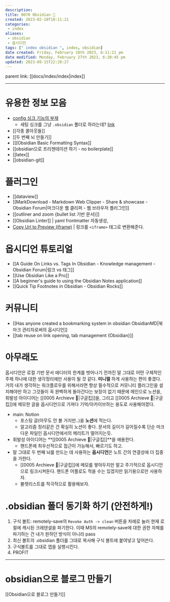 ```yaml
---
description:
title: 0070 Obsidian 💎
created: 2023-02-10T18:11:21
categories: 
 - index
aliases: 
 - obsidian
 - 옵시디언
tags: [" index obsidian ", index, obsidian]
date created: Friday, February 10th 2023, 6:11:21 pm
date modified: Monday, February 27th 2023, 6:20:45 pm
updated: 2023-09-15T22:28:27
---
```

parent link: [[docs/index/index|index]]

---

# 유용한 정보 모음


- [config 싱크 기능의 부재](https://forum.obsidian.md/t/copy-settings-from-existing-vault-option/11082)
  - 세팅 싱크를 그냥 `.obsidian` 폴더로 하라는데? [link](https://forum.obsidian.md/t/copy-current-vault-settings-to-new-one/36134/2)
- [[각종 콜아웃들]]
- [[두 번째 뇌 만들기]]
- [[[Obsidian Basic Formatting Syntax]]
- [[obsidian으로 프리젠테이션 하기 - no boilerplate]]
- [[latex]]
- [[obsidian-git]]

# 플러그인

- [[dataview]]
- [[MarkDownload - Markdown Web Clipper - Share & showcase - Obsidian Forum|마크다운 웹 클리퍼 - 웹 브라우저 플러그인]]
- [[outliner and zoom {bullet list 기반 문서}]]
- [[Obsidian Linter]] | yaml frontmatter 자동생성, 
- [Copy Url to Preview (iframe)](obsidian://show-plugin?id=convert-url-to-iframe) | 링크를 `<iframe>` 태그로 변환해준다.

# 옵시디언 튜토리얼

- [[A Guide On Links vs. Tags In Obsidian - Knowledge management - Obsidian Forum|링크 vs 태그]]
- [[Use Obsidian Like a Pro]]
- [[A beginner's guide to using the Obsidian Notes application]]
- [[Quick Tip Footnotes in Obsidian - Obsidian Rocks]]

# 커뮤니티

- [[Has anyone created a bookmarking system in obsidian   ObsidianMD|북마크 관리자로써의 옵시디언]]
- [[tab reuse on link opening, tab management {Obsidian}]]

# 아무래도

옵시디언은 로컬 기반 문서 에디터의 한계를 벗어나기 전까진 말 그대로 어떤 구체적인 주제 하나에 대한 생각정리에만 사용이 될 것 같다. **미니멀** 하게 사용하는 편이 좋겠다. 거의 내가 생각하는 워크플로우를 위해서라면 항상 필수적으로 커뮤니티 플러그인을 설치해야만 하고 그것들이 꼭 완벽하게 돌아간다는 보장이 없기 때문에 메인으로 노션을, 휘발성 아이디어는 [[0005 Archieve 💾|구글킵]]을, 그리고 [[0005 Archieve 💾|구글킵]]에 메모한 글을 옵시디언으로 가져다 기억/아카이브하는 용도로 사용해야겠다.

- main: Notion
  - 포스팅 글(아무도 안 볼 거지만..)을 **노션**에 적는다.
  - 알고리즘 정리같은 건 확실히 노션이 좋다. 문서의 길이가 길어질수록 단순 마크다운 파일인 옵시디언에서의 메리트가 떨어지는듯.
- 휘발성 아이디어는 **[[0005 Archieve 💾|구글킵]]**을 애용한다.
  - 핸드폰에 최우선적으로 접근이 가능해서, 빠르기도 하고.
- 말 그대로 두 번째 뇌를 만드는 데 사용하는 **옵시디언**은 노트 간의 연결성에 더 집중을 가한다.
  - [[0005 Archieve 💾|구글킵]]에 메모를 쌓아두지만 말고 주기적으로 옵시디언으로 링크시켜둔다. 핸드폰 어플로도 적을 수는 있겠지만 읽기용으로만 사용하자.
  - 불렛리스트를 적극적으로 활용해보자.

# .obsidian 폴더 동기화 하기 (안전하게!)

1. 구식 볼트: remotely-save의 `Revoke Auth -> clean` 버튼을 차례로 눌러 현재 로컬에 캐시된 크레덴셜을 파기한다. 이때 MS의 remotely-save에 대한 권한 자체를 파기하는 건 내가 원하던 방식이 아니라 pass
2. 최신 볼트의 .obsidian 폴더를 그대로 복사해 구식 볼트에 붙여넣고 덮어쓴다.
3. 구식볼트를 그대로 앱을 실행시킨다.
4. PROFIT

****

# obsidian으로 블로그 만들기

[[Obsidian으로 블로그 만들기]]
